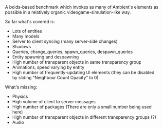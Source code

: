 A boids-based benchmark which invokes as many of Ambient's elements as possible in a relatively organic videogame-simulation-like way.

So far what's covered is:
- Lots of entities
- Many models
- Server to client syncing (many server-side changes)
- Shadows
- Queries, change_queries, spawn_queries, despawn_queries
- Entity spawning and despawning
- High number of transparent objects in same transparency group
- Animations, speed varying by entity
- High number of frequently-updating UI elements (they can be disabled by sliding "Neighbour Count Opacity" to 0)

What's missing:
- Physics
- High volume of client to server messages
- High number of packages (There are only a small number being used here)
- High number of transparent objects in different transparency groups (?)
- Audio